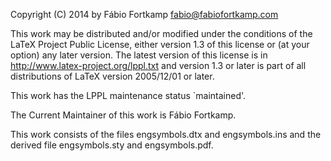 Copyright (C) 2014 by Fábio Fortkamp <fabio@fabiofortkamp.com>

This work may be distributed and/or modified under the
conditions of the LaTeX Project Public License, either version 1.3
of this license or (at your option) any later version.
The latest version of this license is in
  http://www.latex-project.org/lppl.txt
and version 1.3 or later is part of all distributions of LaTeX
version 2005/12/01 or later.

This work has the LPPL maintenance status `maintained'.

The Current Maintainer of this work is Fábio Fortkamp.

This work consists of the files engsymbols.dtx and engsymbols.ins
and the derived file engsymbols.sty and engsymbols.pdf.
